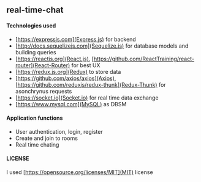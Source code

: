 ## real-time-chat

#### Technologies used
* [https://expressjs.com](Express.js) for backend
* [http://docs.sequelizejs.com](Sequelize.js) for database models and building queries
* [https://reactjs.org](React.js), [https://github.com/ReactTraining/react-router](React-Router) for best UX
* [https://redux.js.org](Redux) to store data
* [https://github.com/axios/axios](Axios), [https://github.com/reduxjs/redux-thunk](Redux-Thunk) for asonchrynus requests
* [https://socket.io](Socket.io) for real time data exchange
* [https://www.mysql.com](MySQL) as DBSM

#### Application functions
* User authentication, login, register
* Create and join to rooms
* Real time chating

#### LICENSE
I used [https://opensource.org/licenses/MIT](MIT) license
